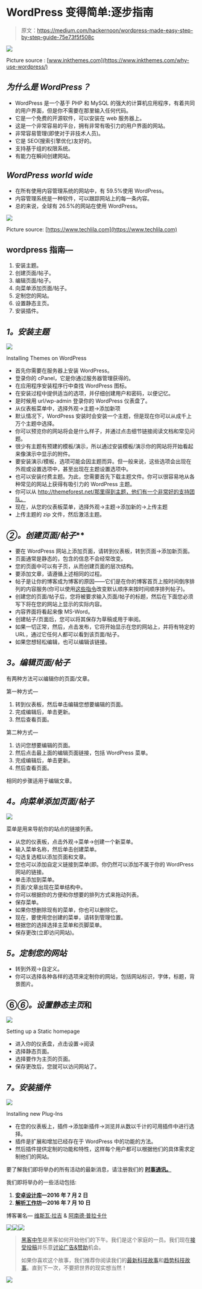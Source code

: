 # WordPress 变得简单:逐步指南

> 原文：<https://medium.com/hackernoon/wordpress-made-easy-step-by-step-guide-75e73f5f508c>

![](img/2c6a9543150bcf1f0911261c06ad7eac.png)

Picture source : [www.inkthemes.com](https://www.inkthemes.com/why-use-wordpress/)

## ***为什么是 WordPress？***

*   WordPress 是一个基于 PHP 和 MySQL 的强大的计算机应用程序，有着共同的用户界面，但是你不需要在那里输入任何代码。
*   它是一个免费的开源软件，可以安装在 web 服务器上。
*   这是一个非常容易的平台，拥有非常有吸引力的用户界面的网站。
*   非常容易管理(即使对于非技术人员)。
*   它是 SEO(搜索引擎优化)友好的。
*   支持基于组的权限系统。
*   有能力在瞬间创建网站。

## ***WordPress world wide***

*   在所有使用内容管理系统的网站中，有 59.5%使用 WordPress。
*   内容管理系统是一种软件，可以跟踪网站上的每一条内容。
*   总的来说，全球有 26.5%的网站在使用 WordPress。

![](img/1c46a27ad62bf6fc4f8ec9f57410368d.png)

Picture source: [https://www.techlila.com](https://www.techlila.com)

## wordpress 指南—

1.  安装主题。
2.  创建页面/帖子。
3.  编辑页面/帖子。
4.  向菜单添加页面/帖子。
5.  定制您的网站。
6.  设置静态主页。
7.  安装插件。

## ***1。安装主题***

![](img/06e471ce10483210870bbb1f4df23f4a.png)

Installing Themes on WordPress

*   首先你需要在服务器上安装 WordPress。
*   登录你的 cPanel，它是你通过服务器管理获得的。
*   在应用程序安装程序行中查找 WordPress 图标。
*   在安装过程中提供适当的选项，并仔细创建用户和密码，以便记忆。
*   是时候用 url/wp-admin 登录你的 WordPress 仪表盘了。
*   从仪表板菜单中，选择外观->主题->添加新项
*   默认情况下，WordPress 安装时会安装一个主题，但是现在你可以从成千上万个主题中选择。
*   你可以预览你的网站将会是什么样子，并通过点击细节链接阅读文档和常见问题。
*   很少有主题有预建的模板/演示，所以通过安装模板/演示你的网站将开始看起来像演示中显示的附件。
*   要安装演示/模板，选项可能会因主题而异。但一般来说，这些选项会出现在外观或设置选项中，甚至出现在主题设置选项中。
*   也可以安装付费主题。为此，您需要首先下载主题文件。你可以很容易地从各种常见的网站上获得有吸引力的 WordPress 主题。
*   你可以从 http://themeforest.net/那里得到主题，他们有一个非常好的支持团队。
*   现在，从您的仪表板菜单，选择外观->主题->添加新的->上传主题
*   上传主题的 zip 文件，然后激活主题。

## **②*。创建页面/帖子***

*   要在 WordPress 网站上添加页面，请转到仪表板，转到页面->添加新页面。
*   页面通常是静态的，包含的信息不会经常改变。
*   您的页面中可以有子页，从而创建页面的层次结构。
*   要添加文章，请遵循上述相同的过程。
*   帖子是让你的博客成为博客的原因——它们是在你的博客首页上按时间倒序排列的内容服务(你可以使用[这些指令](https://en.support.wordpress.com/show-your-posts-in-chronological-order/)改变默认顺序来按时间顺序排列帖子)。
*   创建您的页面/帖子后，您将被要求输入页面/帖子的标题，然后在下面您必须写下将在您的网站上显示的实际内容。
*   内容界面将看起来像 MS-Word。
*   创建帖子/页面后，您可以将其保存为草稿或用于审阅。
*   如果一切正常，然后，点击发布，它将开始显示在您的网站上，并将有特定的 URL，通过它任何人都可以看到该页面/帖子。
*   如果您想轻松编辑，也可以编辑该链接。

## ***3。编辑页面/帖子***

有两种方法可以编辑你的页面/文章。

第一种方式—

1.  转到仪表板，然后单击编辑您想要编辑的页面。
2.  完成编辑后，单击更新。
3.  然后查看页面。

第二种方式—

1.  访问您想要编辑的页面。
2.  然后点击最上面的编辑页面链接，包括 WordPress 菜单。
3.  完成编辑后，单击更新。
4.  然后查看页面。

相同的步骤适用于编辑文章。

## ***4。向菜单添加页面/帖子***

![](img/a5cc881e6c68a476f6181c2e7d934576.png)

菜单是用来导航你的站点的链接列表。

*   从您的仪表板，点击外观->菜单->创建一个新菜单。
*   输入菜单名称，然后单击创建菜单。
*   勾选复选框以添加页面和文章。
*   您也可以添加自定义链接到菜单(即。你仍然可以添加不属于你的 WordPress 网站的链接。
*   单击添加到菜单。
*   页面/文章出现在菜单结构中。
*   你可以根据你的方便和你想要的排列方式来拖动列表。
*   保存菜单。
*   如果你想删除现有的菜单，你也可以删除它。
*   现在，要使用您创建的菜单，请转到管理位置。
*   根据您的选择选择主菜单和页脚菜单。
*   保存更改(立即访问网站)。

## ***5。定制您的网站***

*   转到外观->自定义。
*   你可以选择各种各样的选项来定制你的网站，包括网站标识，字体，标题，背景图片。

## **⑥*⑥。设置静态主页*和**

![](img/6cfeb7ca34e5766efd65f5965baf77a0.png)

Setting up a Static homepage

*   进入你的仪表盘，点击设置->阅读
*   选择静态页面。
*   选择要作为主页的页面。
*   保存更改后，您就可以访问网站了。

## ***7。安装插件***

![](img/c6091ac34b8fa65adde2ec4e57d22e1c.png)

Installing new Plug-Ins

*   在您的仪表板上，插件->添加新插件->浏览并从数以千计的可用插件中进行选择。
*   插件是扩展和增加已经存在于 WordPress 中的功能的方法。
*   然后插件提供定制的功能和特性，这样每个用户都可以根据他们的具体需求定制他们的网站。

要了解我们即将举办的所有活动的最新消息，请注册我们的 [**时事通讯。**](http://www.hellomeets.com/subscribe)

我们即将举办的一些活动包括:

1.  [**安卓设计库**](http://www.hellomeets.com/android-design-support-library/#android-design-support-library-1)**—2016 年 7 月 2 日**
2.  [**解析工作坊**](http://www.hellomeets.com/parseios/#new-page-70)**—2016 年 7 月 10 日**

博客署名— [维斯瓦·拉吉](https://www.facebook.com/qwertyasvishwa) & [阿南德·普拉卡什](https://www.facebook.com/anand.host?fref=ts)

[![](img/50ef4044ecd4e250b5d50f368b775d38.png)](http://bit.ly/HackernoonFB)[![](img/979d9a46439d5aebbdcdca574e21dc81.png)](https://goo.gl/k7XYbx)[![](img/2930ba6bd2c12218fdbbf7e02c8746ff.png)](https://goo.gl/4ofytp)

> [黑客中午](http://bit.ly/Hackernoon)是黑客如何开始他们的下午。我们是这个家庭的一员。我们现在[接受投稿](http://bit.ly/hackernoonsubmission)并乐意[讨论广告&赞助](mailto:partners@amipublications.com)机会。
> 
> 如果你喜欢这个故事，我们推荐你阅读我们的[最新科技故事](http://bit.ly/hackernoonlatestt)和[趋势科技故事](https://hackernoon.com/trending)。直到下一次，不要把世界的现实想当然！

[![](img/be0ca55ba73a573dce11effb2ee80d56.png)](https://goo.gl/Ahtev1)